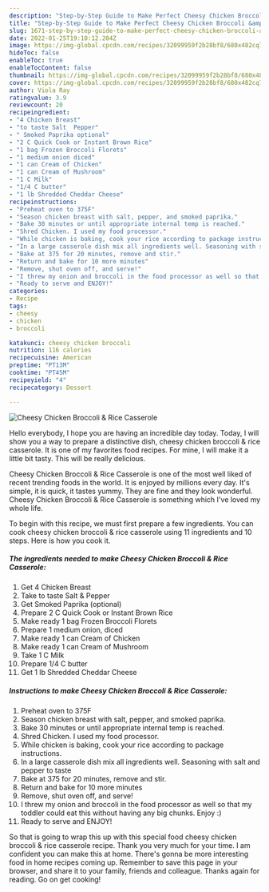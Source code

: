 ```yaml
---
description: "Step-by-Step Guide to Make Perfect Cheesy Chicken Broccoli &amp;amp; Rice Casserole"
title: "Step-by-Step Guide to Make Perfect Cheesy Chicken Broccoli &amp;amp; Rice Casserole"
slug: 1671-step-by-step-guide-to-make-perfect-cheesy-chicken-broccoli-and-amp-rice-casserole
date: 2022-01-25T19:10:12.204Z
image: https://img-global.cpcdn.com/recipes/32099959f2b28bf8/680x482cq70/cheesy-chicken-broccoli-rice-casserole-recipe-main-photo.jpg
hideToc: false
enableToc: true
enableTocContent: false
thumbnail: https://img-global.cpcdn.com/recipes/32099959f2b28bf8/680x482cq70/cheesy-chicken-broccoli-rice-casserole-recipe-main-photo.jpg
cover: https://img-global.cpcdn.com/recipes/32099959f2b28bf8/680x482cq70/cheesy-chicken-broccoli-rice-casserole-recipe-main-photo.jpg
author: Viola Ray
ratingvalue: 3.9
reviewcount: 20
recipeingredient:
- "4 Chicken Breast"
- "to taste Salt  Pepper"
- " Smoked Paprika optional"
- "2 C Quick Cook or Instant Brown Rice"
- "1 bag Frozen Broccoli Florets"
- "1 medium onion diced"
- "1 can Cream of Chicken"
- "1 can Cream of Mushroom"
- "1 C Milk"
- "1/4 C butter"
- "1 lb Shredded Cheddar Cheese"
recipeinstructions:
- "Preheat oven to 375F"
- "Season chicken breast with salt, pepper, and smoked paprika."
- "Bake 30 minutes or until appropriate internal temp is reached."
- "Shred Chicken. I used my food processor."
- "While chicken is baking, cook your rice according to package instructions."
- "In a large casserole dish mix all ingredients well. Seasoning with salt and pepper to taste"
- "Bake at 375 for 20 minutes, remove and stir."
- "Return and bake for 10 more minutes"
- "Remove, shut oven off, and serve!"
- "I threw my onion and broccoli in the food processor as well so that my toddler could eat this without having any big chunks. Enjoy :)"
- "Ready to serve and ENJOY!"
categories:
- Recipe
tags:
- cheesy
- chicken
- broccoli

katakunci: cheesy chicken broccoli 
nutrition: 116 calories
recipecuisine: American
preptime: "PT13M"
cooktime: "PT45M"
recipeyield: "4"
recipecategory: Dessert

---
```



![Cheesy Chicken Broccoli &amp; Rice Casserole](https://img-global.cpcdn.com/recipes/32099959f2b28bf8/680x482cq70/cheesy-chicken-broccoli-rice-casserole-recipe-main-photo.jpg)

Hello everybody, I hope you are having an incredible day today. Today, I will show you a way to prepare a distinctive dish, cheesy chicken broccoli &amp; rice casserole. It is one of my favorites food recipes. For mine, I will make it a little bit tasty. This will be really delicious.



Cheesy Chicken Broccoli &amp; Rice Casserole is one of the most well liked of recent trending foods in the world. It is enjoyed by millions every day. It's simple, it is quick, it tastes yummy. They are fine and they look wonderful. Cheesy Chicken Broccoli &amp; Rice Casserole is something which I've loved my whole life.


To begin with this recipe, we must first prepare a few ingredients. You can cook cheesy chicken broccoli &amp; rice casserole using 11 ingredients and 10 steps. Here is how you cook it.

<!--inarticleads1-->

##### The ingredients needed to make Cheesy Chicken Broccoli &amp; Rice Casserole:

1. Get 4 Chicken Breast
1. Take to taste Salt &amp; Pepper
1. Get  Smoked Paprika (optional)
1. Prepare 2 C Quick Cook or Instant Brown Rice
1. Make ready 1 bag Frozen Broccoli Florets
1. Prepare 1 medium onion, diced
1. Make ready 1 can Cream of Chicken
1. Make ready 1 can Cream of Mushroom
1. Take 1 C Milk
1. Prepare 1/4 C butter
1. Get 1 lb Shredded Cheddar Cheese




<!--inarticleads2-->

##### Instructions to make Cheesy Chicken Broccoli &amp; Rice Casserole:

1. Preheat oven to 375F
1. Season chicken breast with salt, pepper, and smoked paprika.
1. Bake 30 minutes or until appropriate internal temp is reached.
1. Shred Chicken. I used my food processor.
1. While chicken is baking, cook your rice according to package instructions.
1. In a large casserole dish mix all ingredients well. Seasoning with salt and pepper to taste
1. Bake at 375 for 20 minutes, remove and stir.
1. Return and bake for 10 more minutes
1. Remove, shut oven off, and serve!
1. I threw my onion and broccoli in the food processor as well so that my toddler could eat this without having any big chunks. Enjoy :)
1. Ready to serve and ENJOY!



So that is going to wrap this up with this special food cheesy chicken broccoli &amp; rice casserole recipe. Thank you very much for your time. I am confident you can make this at home. There's gonna be more interesting food in home recipes coming up. Remember to save this page in your browser, and share it to your family, friends and colleague. Thanks again for reading. Go on get cooking!
